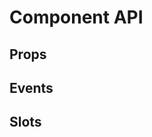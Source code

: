 <script setup>
import {
  usePropsTableItems,
  useEventsTableItems,
  useSlotsTableItems,
} from "@theme/composables/api";

import PropsTable from "@theme/components/api/PropsTable.vue"
import EventsTable from "@theme/components/api/EventsTable.vue"
import SlotsTable from "@theme/components/api/SlotsTable.vue"

const propsItems = usePropsTableItems();
const eventsItems = useEventsTableItems();
const slotsItems = useSlotsTableItems();
</script>

# Component API

## Props

<PropsTable :items="propsItems" />

## Events

<EventsTable :items="eventsItems" />

## Slots

<SlotsTable :items="slotsItems" />
